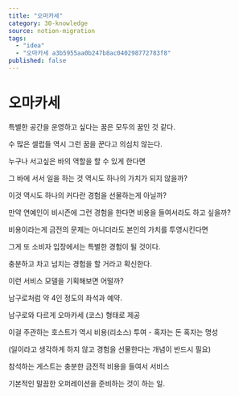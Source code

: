 ```yaml
---
title: "오마카세"
category: 30-knowledge
source: notion-migration
tags:
  - "idea"
  - "오마카세 a3b5955aa0b247b8ac040298772783f8"
published: false
---
```


# 오마카세

특별한 공간을 운영하고 싶다는 꿈은 모두의 꿈인 것 같다.

수 많은 셀럽들 역시 그런 꿈을 꾼다고 의심치 않는다.

누구나 서고싶은 바의 역할을 할 수 있게 한다면

그 바에 서서 일을 하는 것 역시도 하나의 가치가 되지 않을까?

이것 역시도 하나의 커다란 경험을 선물하는게 아닐까?

만약 연예인이 비시즌에 그런 경험을 한다면 비용을 들여서라도 하고 싶을까?

비용이라는게 금전의 문제는 아니더라도 본인의 가치를 투영시킨다면

그게 또 소비자 입장에서는 특별한 경험이 될 것이다.

충분하고 차고 넘치는 경험을 할 거라고 확신한다.

이런 서비스 모델을 기획해보면 어떨까?

남구로처럼 약 4인 정도의 좌석과 예약.

남구로와 다르게 오마카세 (코스) 형태로 제공

이걸 주관하는 호스트가 역시 비용(리소스) 투여 - 혹자는 돈 혹자는 명성

(일이라고 생각하게 하지 않고 경험을 선물한다는 개념이 반드시 필요)

참석하는 게스트는 충분한 금전적 비용을 들여서 서비스

기본적인 말끔한 오퍼레이션을 준비하는 것이 하는 일.
